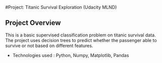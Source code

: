 #Project: Titanic Survival Exploration (Udacity MLND)

## Project Overview
This is a basic supervised classification problem on titanic survival data. The project uses decision trees to predict whether the passenger able to survive or not based on different features.
- Technologies used : Python, Numpy, Matplotlib, Pandas
